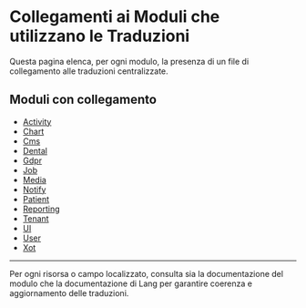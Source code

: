 # Collegamenti ai Moduli che utilizzano le Traduzioni

Questa pagina elenca, per ogni modulo, la presenza di un file di collegamento alle traduzioni centralizzate.

## Moduli con collegamento

- [Activity](../../Activity/docs/lang-link.md)
- [Chart](../../Chart/docs/lang-link.md)
- [Cms](../../Cms/docs/lang-link.md)
- [Dental](../../Dental/docs/lang-link.md)
- [Gdpr](../../Gdpr/docs/lang-link.md)
- [Job](../../Job/docs/lang-link.md)
- [Media](../../Media/docs/lang-link.md)
- [Notify](../../Notify/docs/lang-link.md)
- [Patient](../../Patient/docs/lang-link.md)
- [Reporting](../../Reporting/docs/lang-link.md)
- [Tenant](../../Tenant/docs/lang-link.md)
- [UI](../../UI/docs/lang-link.md)
- [User](../../User/docs/lang-link.md)
- [Xot](../../Xot/docs/lang-link.md)

---

Per ogni risorsa o campo localizzato, consulta sia la documentazione del modulo che la documentazione di Lang per garantire coerenza e aggiornamento delle traduzioni.
